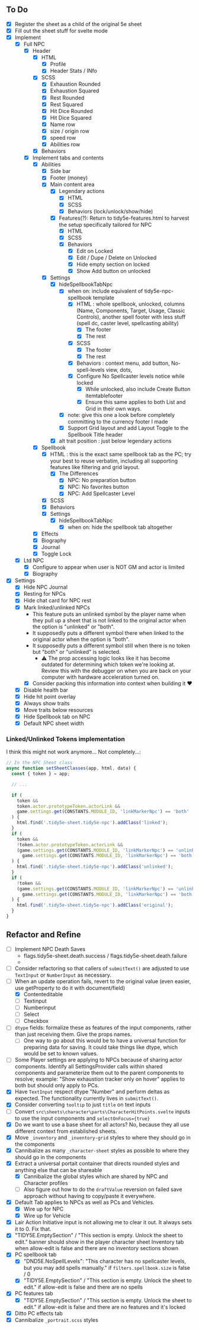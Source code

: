 ## To Do

- [x] Register the sheet as a child of the original 5e sheet
- [x] Fill out the sheet stuff for svelte mode
- [x] Implement
  - [x] Full NPC
    - [x] Header
      - [x] HTML
        - [x] Profile
        - [x] Header Stats / INfo
      - [x] SCSS
        - [x] Exhaustion Rounded
        - [x] Exhaustion Squared
        - [x] Rest Rounded
        - [x] Rest Squared
        - [x] Hit Dice Rounded
        - [x] Hit Dice Squared
        - [x] Name row
        - [x] size / origin row
        - [x] speed row
        - [x] Abilities row
      - [x] Behaviors
    - [x] Implement tabs and contents
      - [x] Abilities
        - [x] Side bar
        - [x] Footer (money)
        - [x] Main content area
          - [x] Legendary actions
            - [x] HTML
            - [x] SCSS
            - [x] Behaviors (lock/unlock/show/hide)
          - [x] Features(?): Return to tidy5e-features.html to harvest the setup specifically tailored for NPC
            - [x] HTML
            - [x] SCSS
            - [x] Behaviors
              - [x] Edit on Locked
              - [x] Edit / Dupe / Delete on Unlocked
              - [x] Hide empty section on locked
              - [x] Show Add button on unlocked
        - [x] Settings
          - [x] hideSpellbookTabNpc
            - [x] when on: include equivalent of tidy5e-npc-spellbook template
              - [x] HTML : whole spellbook, unlocked, columns (Name, Components, Target, Usage, Classic Controls), another spell footer with less stuff (spell dc, caster level, spellcasting ability)
                - [x] The footer
                - [x] The rest
              - [x] SCSS
                - [x] The footer
                - [x] The rest
              - [x] Behaviors : context menu, add button, No-spell-levels view, dots,
              - [x] Configure No Spellcaster levels notice while locked
                - [x] While unlocked, also include Create Button itemtablefooter
                - [x] Ensure this same applies to both List and Grid in their own ways.
            - [x] note: give this one a look before completely committing to the currency footer I made
            - [x] Support Grid layout and add Layout Toggle to the Spellbook Title header
          - [x] alt trait position : just below legendary actions
      - [x] Spellbook
        - [x] HTML : this is the exact same spellbook tab as the PC; try your best to reuse verbatim, including all supporting features like filtering and grid layout.
          - [x] The Differences
            - [x] NPC: No preparation button
            - [x] NPC: No favorites button
            - [x] NPC: Add Spellcaster Level
        - [x] SCSS
        - [x] Behaviors
        - [x] Settings
          - [x] hideSpellbookTabNpc
            - [x] when on: hide the spellbook tab altogether
      - [x] Effects
      - [x] Biography
      - [x] Journal
      - [x] Toggle Lock
  - [x] Ltd NPC
    - [x] Configure to appear when user is NOT GM and actor is limited
    - [x] Biography
- [x] Settings
  - [x] Hide NPC Journal
  - [x] Resting for NPCs
  - [x] Hide chat card for NPC rest
  - [x] Mark linked/unlinked NPCs
    - This feature puts an unlinked symbol by the player name when they pull up a sheet that is not linked to the original actor when the option is "unlinked" or "both".
    - It supposedly puts a different symbol there when linked to the original actor when the option is "both".
    - It supposedly puts a different symbol still when there is no token but "both" or "unlinked" is selected.
      - ⚠ The prop accessing logic looks like it has become outdated for determining which token we're looking at. Review this with the debugger on when you are back on your computer with hardware acceleration turned on.
    - [x] Consider packing this information into context when building it ♥
  - [x] Disable health bar
  - [x] Hide hit point overlay
  - [x] Always show traits
  - [x] Move traits below resources
  - [x] Hide Spellbook tab on NPC
  - [x] Default NPC sheet width

### Linked/Unlinked Tokens implementation

I think this might not work anymore... Not completely...:

```js
// In the NPC Sheet class
async function setSheetClasses(app, html, data) {
  const { token } = app;

  // ...

  if (
    token &&
    token.actor.prototypeToken.actorLink &&
    game.settings.get(CONSTANTS.MODULE_ID, 'linkMarkerNpc') == 'both'
  ) {
    html.find('.tidy5e-sheet.tidy5e-npc').addClass('linked');
  }
  if (
    token &&
    !token.actor.prototypeToken.actorLink &&
    (game.settings.get(CONSTANTS.MODULE_ID, 'linkMarkerNpc') == 'unlinked' ||
      game.settings.get(CONSTANTS.MODULE_ID, 'linkMarkerNpc') == 'both')
  ) {
    html.find('.tidy5e-sheet.tidy5e-npc').addClass('unlinked');
  }
  if (
    !token &&
    (game.settings.get(CONSTANTS.MODULE_ID, 'linkMarkerNpc') == 'unlinked' ||
      game.settings.get(CONSTANTS.MODULE_ID, 'linkMarkerNpc') == 'both')
  ) {
    html.find('.tidy5e-sheet.tidy5e-npc').addClass('original');
  }
}
```

## Refactor and Refine

- [ ] Implement NPC Death Saves
  - flags.tidy5e-sheet.death.success / flags.tidy5e-sheet.death.failure
  - 
- [ ] Consider refactoring so that callers of `submitText()` are adjusted to use `TextInput` or `NumberInput` as necessary.
- [ ] When an update operation fails, revert to the original value (even easier, use getProperty to do it with document/field)
  - [x] Contenteditable
  - [ ] Textinput
  - [ ] Numberinput
  - [ ] Select
  - [ ] Checkbox
- [ ] `dtype` fields: formalize these as features of the input components, rather than just receiving them. Give the props names.
  - [ ] One way to go about this would be to have a universal function for preparing data for saving. It could take things like dtype, which would be set to known values.
- [ ] Some Player settings are applying to NPCs because of sharing actor components. Identify all SettingsProvider calls within shared components and parameterize them out to the parent components to resolve; example: "Show exhaustion tracker only on hover" applies to both but should only apply to PCs.
- [x] Have `TextInput` respect dtype "Number" and perform deltas as expected. The functionality currently lives in `submitText()`.
- [x] Consider converting `tooltip` to just `title` on text inputs
- [ ] Convert `src\sheets\character\parts\CharacterHitPoints.svelte` inputs to use the input components and `selectOnFocus={true}`
- [x] Do we want to use a base sheet for all actors? No, because they all use different context from established sheets.
- [x] Move `_inventory` and `_inventory-grid` styles to where they should go in the components
- [x] Cannibalize as many `_character-sheet` styles as possible to where they should go in the components
- [x] Extract a universal portait container that directs rounded styles and anything else that can be shareable
  - [x] Cannibalize the global styles which are shared by NPC and Character profiles
  - [ ] Also figure out how to do the `draftValue` reversion on failed save approach without having to copy/paste it everywhere.
- [x] Default Tab applies to NPCs as well as PCs and Vehicles.
  - [x] Wire up for NPC
  - [x] Wire up for Vehicle
- [x] Lair Action Initiative input is not allowing me to clear it out. It always sets it to 0. Fix that.
- [x] "TIDY5E.EmptySection" / "This section is empty. Unlock the sheet to edit." banner should show in the player character sheet Inventory tab when allow-edit is false and there are no inventory sections shown
- [x] PC spellbook tab
  - [x] "DND5E.NoSpellLevels": "This character has no spellcaster levels, but you may add spells manually." if `filters.spellbook.size` is false / 0
  - [x] "TIDY5E.EmptySection" / "This section is empty. Unlock the sheet to edit." if allow-edit is false and there are no spells
- [x] PC features tab
  - [x] "TIDY5E.EmptySection" / "This section is empty. Unlock the sheet to edit." if allow-edit is false and there are no features and it's locked
- [x] Ditto PC effects tab
- [x] Cannibalize `_portrait.scss` styles
